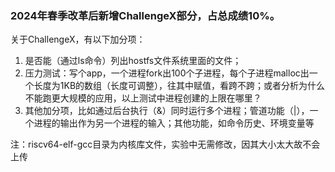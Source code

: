 ### 2024年春季改革后新增ChallengeX部分，占总成绩10%。
关于ChallengeX，有以下加分项：
1. 是否能（通过ls命令）列出hostfs文件系统里面的文件；
2. 压力测试：写个app，一个进程fork出100个子进程，每个子进程malloc出一个长度为1KB的数组（长度可调整），往其中赋值，看跨不跨；或者分析为什么不能跑更大规模的应用，以上测试中进程创建的上限在哪里？
3. 其他加分项，比如通过后台执行（&）同时运行多个进程；管道功能（|），一个进程的输出作为另一个进程的输入；其他功能，如命令历史、环境变量等

注：riscv64-elf-gcc目录为内核库文件，实验中无需修改，因其大小太大故不会上传
